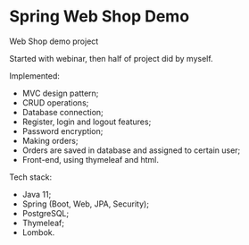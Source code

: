 # Spring Web Shop Demo
Web Shop demo project

Started with webinar, then half of project did by myself.

Implemented:
- MVC design pattern;
- CRUD operations;
- Database connection;
- Register, login and logout features;
- Password encryption;
- Making orders;
- Orders are saved in database and assigned to certain user;
- Front-end, using thymeleaf and html.

Tech stack:
- Java 11;
- Spring (Boot, Web, JPA, Security);
- PostgreSQL;
- Thymeleaf;
- Lombok.

